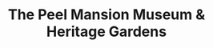 ---
layout: repo
title: "The Peel Mansion Museum & Heritage Gardens"
id: 1087
permalink: repos/1087/
---
